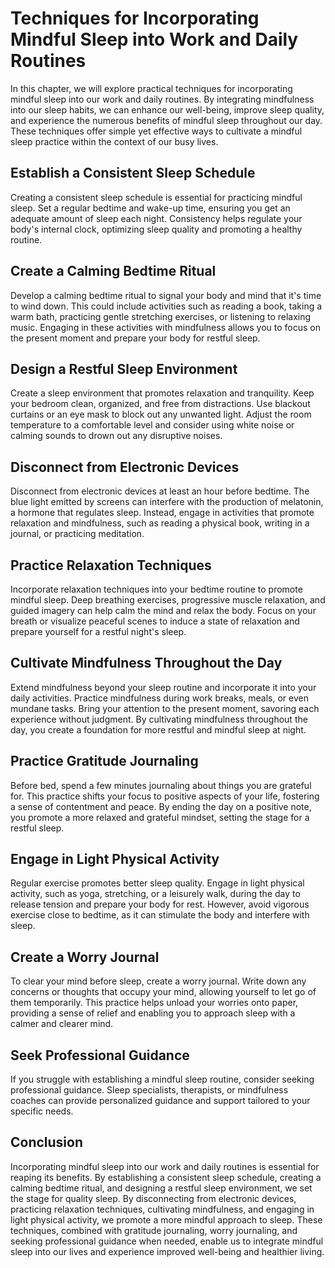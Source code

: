 Techniques for Incorporating Mindful Sleep into Work and Daily Routines
================================================================================

In this chapter, we will explore practical techniques for incorporating mindful sleep into our work and daily routines. By integrating mindfulness into our sleep habits, we can enhance our well-being, improve sleep quality, and experience the numerous benefits of mindful sleep throughout our day. These techniques offer simple yet effective ways to cultivate a mindful sleep practice within the context of our busy lives.

Establish a Consistent Sleep Schedule
-------------------------------------

Creating a consistent sleep schedule is essential for practicing mindful sleep. Set a regular bedtime and wake-up time, ensuring you get an adequate amount of sleep each night. Consistency helps regulate your body's internal clock, optimizing sleep quality and promoting a healthy routine.

Create a Calming Bedtime Ritual
-------------------------------

Develop a calming bedtime ritual to signal your body and mind that it's time to wind down. This could include activities such as reading a book, taking a warm bath, practicing gentle stretching exercises, or listening to relaxing music. Engaging in these activities with mindfulness allows you to focus on the present moment and prepare your body for restful sleep.

Design a Restful Sleep Environment
----------------------------------

Create a sleep environment that promotes relaxation and tranquility. Keep your bedroom clean, organized, and free from distractions. Use blackout curtains or an eye mask to block out any unwanted light. Adjust the room temperature to a comfortable level and consider using white noise or calming sounds to drown out any disruptive noises.

Disconnect from Electronic Devices
----------------------------------

Disconnect from electronic devices at least an hour before bedtime. The blue light emitted by screens can interfere with the production of melatonin, a hormone that regulates sleep. Instead, engage in activities that promote relaxation and mindfulness, such as reading a physical book, writing in a journal, or practicing meditation.

Practice Relaxation Techniques
------------------------------

Incorporate relaxation techniques into your bedtime routine to promote mindful sleep. Deep breathing exercises, progressive muscle relaxation, and guided imagery can help calm the mind and relax the body. Focus on your breath or visualize peaceful scenes to induce a state of relaxation and prepare yourself for a restful night's sleep.

Cultivate Mindfulness Throughout the Day
----------------------------------------

Extend mindfulness beyond your sleep routine and incorporate it into your daily activities. Practice mindfulness during work breaks, meals, or even mundane tasks. Bring your attention to the present moment, savoring each experience without judgment. By cultivating mindfulness throughout the day, you create a foundation for more restful and mindful sleep at night.

Practice Gratitude Journaling
-----------------------------

Before bed, spend a few minutes journaling about things you are grateful for. This practice shifts your focus to positive aspects of your life, fostering a sense of contentment and peace. By ending the day on a positive note, you promote a more relaxed and grateful mindset, setting the stage for a restful sleep.

Engage in Light Physical Activity
---------------------------------

Regular exercise promotes better sleep quality. Engage in light physical activity, such as yoga, stretching, or a leisurely walk, during the day to release tension and prepare your body for rest. However, avoid vigorous exercise close to bedtime, as it can stimulate the body and interfere with sleep.

Create a Worry Journal
----------------------

To clear your mind before sleep, create a worry journal. Write down any concerns or thoughts that occupy your mind, allowing yourself to let go of them temporarily. This practice helps unload your worries onto paper, providing a sense of relief and enabling you to approach sleep with a calmer and clearer mind.

Seek Professional Guidance
--------------------------

If you struggle with establishing a mindful sleep routine, consider seeking professional guidance. Sleep specialists, therapists, or mindfulness coaches can provide personalized guidance and support tailored to your specific needs.

Conclusion
----------

Incorporating mindful sleep into our work and daily routines is essential for reaping its benefits. By establishing a consistent sleep schedule, creating a calming bedtime ritual, and designing a restful sleep environment, we set the stage for quality sleep. By disconnecting from electronic devices, practicing relaxation techniques, cultivating mindfulness, and engaging in light physical activity, we promote a more mindful approach to sleep. These techniques, combined with gratitude journaling, worry journaling, and seeking professional guidance when needed, enable us to integrate mindful sleep into our lives and experience improved well-being and healthier living.
